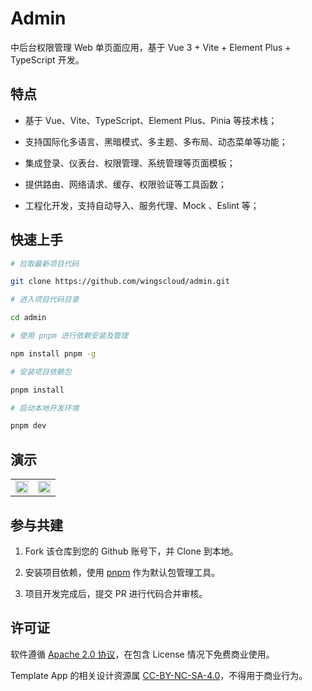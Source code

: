 # Admin

中后台权限管理 Web 单页面应用，基于 Vue 3 + Vite + Element Plus + TypeScript 开发。

## 特点

- 基于 Vue、Vite、TypeScript、Element Plus、Pinia 等技术栈；

- 支持国际化多语言、黑暗模式、多主题、多布局、动态菜单等功能；

- 集成登录、仪表台、权限管理、系统管理等页面模板；

- 提供路由、网络请求、缓存、权限验证等工具函数；

- 工程化开发，支持自动导入、服务代理、Mock 、Eslint 等；

## 快速上手

```sh
# 拉取最新项目代码

git clone https://github.com/wingscloud/admin.git

# 进入项目代码目录

cd admin

# 使用 pnpm 进行依赖安装及管理

npm install pnpm -g

# 安装项目依赖包

pnpm install

# 启动本地开发环境

pnpm dev
```

## 演示

<table>
	<tr>
		<td><img width="100%" src="https://github.com/wingscloud/assets/blob/main/packages/assets/admin/login.png?raw=true" /></td>
		<td><img width="100%" src="https://github.com/wingscloud/assets/blob/main/packages/assets/admin/workbench.jpg?raw=true" /></td>
	</tr>
</table>

## 参与共建

1. Fork 该仓库到您的 Github 账号下，并 Clone 到本地。

2. 安装项目依赖，使用 [pnpm](https://pnpm.io/) 作为默认包管理工具。

3. 项目开发完成后，提交 PR 进行代码合并审核。

## 许可证

软件遵循 [Apache 2.0 协议](https://www.apache.org/licenses/LICENSE-2.0)，在包含 License 情况下免费商业使用。

Template App 的相关设计资源属 [CC-BY-NC-SA-4.0](https://creativecommons.org/licenses/by-nd/4.0/)，不得用于商业行为。

